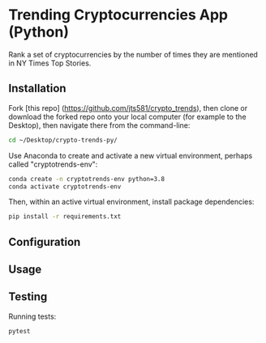 # Trending Cryptocurrencies App (Python)

Rank a set of cryptocurrencies by the number of times they are mentioned in NY Times Top Stories. 

## Installation

Fork [this repo] (https://github.com/jts581/crypto_trends), then clone or download the forked repo onto your local computer (for example to the Desktop), then navigate there from the command-line:

```sh
cd ~/Desktop/crypto-trends-py/
```

Use Anaconda to create and activate a new virtual environment, perhaps called "cryptotrends-env":

```sh
conda create -n cryptotrends-env python=3.8
conda activate cryptotrends-env
```

Then, within an active virtual environment, install package dependencies:

```sh
pip install -r requirements.txt
```

## Configuration


## Usage


## Testing

Running tests:

```sh
pytest





